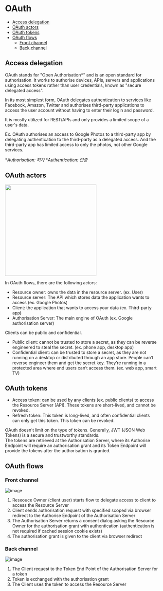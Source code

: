 # OAuth

- [Access delegation](#access-delegation)
- [OAuth actors](#oauth-actors)
- [OAuth tokens](#oauth-tokens)
- [OAuth flows](#oauth-flows)
  - [Front channel](#front-channel)
  - [Back channel](#back-channel)

## Access delegation
OAuth stands for "Open Authorisation\*" and is an open standard for authorisation. 
It works to authorise devices, APIs, servers and applications using access tokens 
rather than user credentials, known as "secure delegated access".

In its most simplest form, OAuth delegates authentication to services like
Facebook, Amazon, Twitter and authorises third-party applications to access 
the user account without having to enter their login and password.

It is mostly utilized for REST/APIs and only provides a limited scope of a user's data.

Ex. OAuth authorises an access to Google Photos to a third-party app by delegating 
authentication to the third-party as a delegated access.
And the third-party app has limited access to only the photos, not other Google services.

\**Authorisation: 허가*
\**Authentication: 인증*

## OAuth actors
<img src="https://user-images.githubusercontent.com/46085656/178127852-3dc05256-581c-4636-81fc-90514e8a8a65.png" height="300px">

In OAuth flows, there are the following actors:
- Resource owner: owns the data in the resource server. (ex. User)
- Resource server: The API which stores data the application wants to access (ex. Google Photos)
- Client: the application that wants to access your data (ex. Third-party app)
- Authorisation Server: The main engine of OAuth (ex. Google authorisation server)

Clients can be public and confidential. 
- Public client: cannot be trusted to store a secret, as they can be reverse engineered to steal the secret. (ex. phone app, desktop app)
- Confidential client: can be trusted to store a secret, as they are not running on a desktop or distributed through an app store. 
People can’t reverse engineer them and get the secret key. They’re running in a protected area where end users can’t access them. 
(ex. web app, smart TV)

## OAuth tokens
- Access token: can be used by any clients (ex. public clients) to access the Resource Server (API). These tokens are short-lived, and cannot be revoked.
- Refresh token: This token is long-lived, and often confidential clients can only get this token. This token can be revoked.

OAuth doesn't limit on the type of tokens. Generally, JWT (JSON Web Tokens) is a secure and trustworthy standards.<br>
The tokens are retrieved at the Authorisation Server, where its Authorise Endpoint will require an authorisation grant and its Token Endpoint will provide the tokens after the authorisation is granted.

## OAuth flows
### Front channel
![image](https://user-images.githubusercontent.com/46085656/182595480-5b92cc12-8169-457a-8f7f-e43bc34e3271.png)

1. Reseouce Owner (client user) starts flow to delegate access to client to access the Resource Server
2. Client sends authorisation request with specified scoped via browser redirect to the Authorise Endpoint of the Authorisation Server
3. The Authorisation Server returns a consent dialog asking the Resource Owner for the authorisation grant with authentication (authentication is not required if cached session cookie exists)
4. The authorisation grant is given to the client via browser redirect

### Back channel
![image](https://user-images.githubusercontent.com/46085656/182595497-698dfb52-02e7-4380-b131-ab6b1959ac84.png)

1. The Client request to the Token End Point of the Authorisation Server for a token
2. Token is exchanged with the authorisation grant
3. The Client uses the token to access the Resource Server
